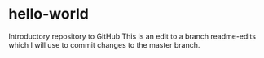 # hello-world
Introductory repository to GitHub
This is an edit to a branch readme-edits which I will use to commit changes to the master branch.
